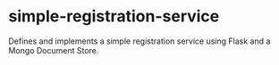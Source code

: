 # simple-registration-service
Defines and implements a simple registration service using Flask and a Mongo Document Store.
